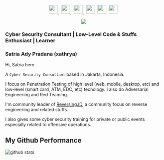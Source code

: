 <p align=center>
  <a href="https://t.me/xathrya">
    <img height="28" src="https://upload.wikimedia.org/wikipedia/commons/8/83/Telegram_2019_Logo.svg" />
  </a>&nbsp;
  <a href="https://facebook.com/xathrya">
    <img height="28" src="https://upload.wikimedia.org/wikipedia/commons/5/51/Facebook_f_logo_%282019%29.svg" />
  </a>&nbsp;
  <a href="https://www.youtube.com/archonlabs">
    <img height="28" src="https://upload.wikimedia.org/wikipedia/commons/a/a0/YouTube_social_red_circle_%282017%29.svg" />
  </a>&nbsp;
  <a href="https://twitter.com/xathrya_"><img height="28" src="https://upload.wikimedia.org/wikipedia/commons/4/4f/Twitter-logo.svg"></a>&nbsp;
  <a href="https://www.linkedin.com/in/xathrya"><img height="28" src="https://upload.wikimedia.org/wikipedia/commons/8/81/LinkedIn_icon.svg"></a>&nbsp;
  <a href="https://instagram.com/xathrya_"><img height="28" src="https://upload.wikimedia.org/wikipedia/commons/e/e7/Instagram_logo_2016.svg"></a>&nbsp;
</p>
<p align="center">
  <a href="https://www.codewars.com/users/xathrya">
    <img src="https://www.codewars.com/users/xathrya/badges/small" />
  </a>
</p>

### Cyber Security Consultant | Low-Level Code & Stuffs Enthusiast | Learner ###

### Satria Ady Pradana (xathrya)

Hi, Satria here.

A `Cyber Security Consultant` based in Jakarta, Indonesia.

I focus on Penetration Testing of high level (web, mobile, desktop, etc) and low-level (smart card, ATM, EDC, etc) tecnology. I also do Adversarial Engineering and Red Teaming.

I'm community leader of [Reversing.ID](https://reversing.id), a community focus on reverse engineering and related stuffs.

I also gives some cyber security training for private or public events especially related to offensive operations.

## My Github Performance

![github stats](https://github-readme-stats.vercel.app/api?username=xathrya&show_icons=true)
